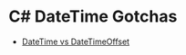 # C# DateTime Gotchas

* [DateTime vs DateTimeOffset](https://stackoverflow.com/questions/4331189/datetime-vs-datetimeoffset)